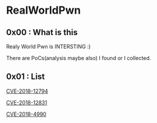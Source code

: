 # RealWorldPwn



## 0x00 : What is this

Realy World Pwn is INTERSTING :) 

There are PoCs(analysis maybe also) I found or I collected.

## 0x01 : List

[CVE-2018-12794](https://github.com/o0xmuhe/RealWroldPwn/tree/master/CVE-2018-12794)

[CVE-2018-12831](https://github.com/o0xmuhe/RealWroldPwn/tree/master/CVE-2018-12831)

[CVE-2018-4990](https://github.com/o0xmuhe/RealWorldPwn/tree/master/CVE-2018-4990)

